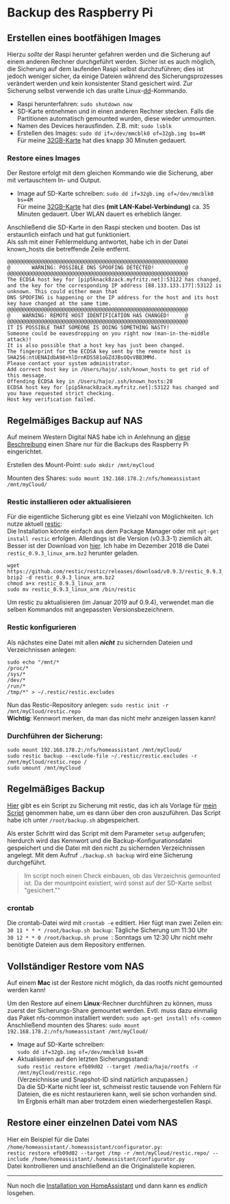 # Backup des Raspberry Pi

## Erstellen eines bootfähigen Images
Hierzu _sollte_ der Raspi herunter gefahren werden und die Sicherung auf einem anderen Rechner durchgeführt werden. Sicher ist es auch möglich, die Sicherung auf dem laufenden Raspi selbst durchzuführen; dies ist jedoch weniger sicher, da einige Dateien während des Sicherungsprozesses verändert werden und kein konsistenter Stand gesichert wird. Zur Sicherung selbst verwende ich das uralte Linux-[dd](https://wiki.archlinux.de/title/Image-Erstellung_mit_dd)-Kommando.

- Raspi herunterfahren: `sudo shutdown now`  
- SD-Karte entnehmen und in einen anderen Rechner stecken. Falls die Partitionen automatisch gemounted wurden, diese wieder unmounten.  
- Namen des Devices herausfinden. Z.B. mit: `sudo lsblk`  
- Erstellen des Images: `sudo dd if=/dev/mmcblk0 of=32gb.img bs=4M`  
Für meine [32GB-Karte](./hardware.md#Speicher) hat dies knapp 30 Minuten gedauert.

### Restore eines Images
Der Restore erfolgt mit dem gleichen Kommando wie die Sicherung, aber mit vertauschtem In- und Output.
- Image auf SD-Karte schreiben: `sudo dd if=32gb.img of=/dev/mmcblk0 bs=4M`  
Für meine [32GB-Karte](./hardware.md#Speicher) hat dies **(mit LAN-Kabel-Verbindung)** ca. 35 Minuten gedauert. Über WLAN dauert es erheblich länger.

Anschließend die SD-Karte in den Raspi stecken und booten. Das ist erstaunlich einfach und hat gut funktioniert.  
Als ssh mit einer Fehlermeldung antwortet, habe ich in der Datei known_hosts die betreffende Zeile entfernt.
```
@@@@@@@@@@@@@@@@@@@@@@@@@@@@@@@@@@@@@@@@@@@@@@@@@@@@@@@@@@@
@       WARNING: POSSIBLE DNS SPOOFING DETECTED!          @
@@@@@@@@@@@@@@@@@@@@@@@@@@@@@@@@@@@@@@@@@@@@@@@@@@@@@@@@@@@
The ECDSA host key for [pip5knack8zack.myfritz.net]:53122 has changed,
and the key for the corresponding IP address [88.133.133.177]:53122 is unknown. This could either mean that
DNS SPOOFING is happening or the IP address for the host and its host key have changed at the same time.
@@@@@@@@@@@@@@@@@@@@@@@@@@@@@@@@@@@@@@@@@@@@@@@@@@@@@@@@@@@
@    WARNING: REMOTE HOST IDENTIFICATION HAS CHANGED!     @
@@@@@@@@@@@@@@@@@@@@@@@@@@@@@@@@@@@@@@@@@@@@@@@@@@@@@@@@@@@
IT IS POSSIBLE THAT SOMEONE IS DOING SOMETHING NASTY!
Someone could be eavesdropping on you right now (man-in-the-middle attack)!
It is also possible that a host key has just been changed.
The fingerprint for the ECDSA key sent by the remote host is
SHA256:ntUENAIdbA98+hlDrnKDS581oGZdJBsOQvVBB3MMd.
Please contact your system administrator.
Add correct host key in /Users/hajo/.ssh/known_hosts to get rid of this message.
Offending ECDSA key in /Users/hajo/.ssh/known_hosts:28
ECDSA host key for [pip5knack8zack.myfritz.net]:53122 has changed and you have requested strict checking.
Host key verification failed.
```


## Regelmäßiges Backup auf NAS
  

Auf meinem Western Digital NAS habe ich in Anlehnung an [diese Beschreibung](https://trendblog.net/how-to-mount-your-media-server-or-nas-drive-to-a-raspberry-pi/) einen Share nur für die Backups des Raspberry Pi eingerichtet.

Erstellen des Mount-Point: `sudo mkdir /mnt/myCloud`

Mounten des Shares: `sudo mount 192.168.178.2:/nfs/homeassistant /mnt/myCloud/`


### Restic installieren oder aktualisieren
Für die eigentliche Sicherung gibt es eine Vielzahl von Möglichkeiten. Ich nutze aktuell [restic](https://restic.net/):  
Die Installation könnte einfach aus dem Package Manager oder mit `apt-get install restic` erfolgen. Allerdings ist die Version (v0.3.3-1) ziemlich alt.  
Besser ist der Download von [hier](https://github.com/restic/restic/releases/latest). Ich habe im Dezember 2018 die Datei `restic_0.9.3_linux_arm.bz2` herunter geladen.

```
wget https://github.com/restic/restic/releases/download/v0.9.3/restic_0.9.3_linux_arm.bz2
bzip2 -d restic_0.9.3_linux_arm.bz2
chmod a+x restic_0.9.3_linux_arm
sudo mv restic_0.9.3_linux_arm /bin/restic
```
Um restic zu aktualisieren (im Januar 2019 auf 0.9.4), verwendet man die selben Kommandos mit angepassten Versionsbezeichnern.

### Restic konfigurieren
Als nächstes eine Datei mit allen _**nicht**_ zu sichernden Dateien und Verzeichnissen anlegen:
```
sudo echo "/mnt/*
/proc/*
/sys/*
/dev/*
/run/*
/tmp/*" > ~/.restic/restic.excludes
```

Nun das Restic-Repository anlegen: `sudo restic init -r /mnt/myCloud/restic.repo`  
**Wichtig**: Kennwort merken, da man das nicht mehr anzeigen lassen kann!

### Durchführen der Sicherung:
```
sudo mount 192.168.178.2:/nfs/homeassistant /mnt/myCloud/
sudo restic backup --exclude-file ~/.restic/restic.excludes -r /mnt/myCloud/restic.repo /
sudo umount /mnt/myCloud
```

## Regelmäßiges Backup
[Hier](https://github.com/vinayaugustine/backup.sh) gibt es ein Script zu Sicherung mit restic, das ich als Vorlage für [mein Script](../RaspiFiles/root/backup.sh) genommen habe, um es dann über den cron auszuführen. Das Script habe ich unter `/root/backup.sh` abgespeichert.

Als erster Schritt wird das Script mit dem Parameter `setup` aufgerufen; hierdurch wird das Kennwort und die Backup-Konfigurationsdatei gespeichert und die Datei mit den nicht zu sichernden Verzeichnissen angelegt. Mit dem Aufruf `./backup.sh backup` wird eine Sicherung durchgeführt.

> Im script noch einen Check einbauen, ob das Verzeichnis gemounted ist. Da der mountpoint existiert, wird sonst auf der SD-Karte selbst "gesichert.""

### crontab
Die crontab-Datei wird mit `crontab -e` editiert. Hier fügt man zwei Zeilen ein:  
`30 11 * * * /root/backup.sh backup`: Tägliche Sicherung um 11:30 Uhr  
`30 12 * * 0 /root/backup.sh prune `: Sonntags um 12:30 Uhr nicht mehr benötigte Dateien aus dem Repository entfernen.

## Vollständiger Restore vom NAS
Auf einem **Mac** ist der Restore nicht möglich, da das rootfs nicht gemounted werden kann!  

Um den Restore auf einem **Linux**-Rechner durchführen zu können, muss zuerst der Sicherungs-Share gemountet werden. Evtl. muss dazu einmalig das Paket nfs-common installiert werden: `sudo apt-get install nfs-common`  
Anschließend mounten des Shares: `sudo mount 192.168.178.2:/nfs/homeassistant /mnt/myCloud/`

- Image auf SD-Karte schreiben:  
`sudo dd if=32gb.img of=/dev/mmcblk0 bs=4M`  
- Aktualisieren auf den letzten Sicherungsstand:  
`sudo restic restore efb09d02 --target /media/hajo/rootfs -r /mnt/myCloud/restic.repo`  
(Verzeichnisse und Snapshot-ID sind natürlich anzupassen.)  
Da die SD-Karte nicht leer ist, schmeisst restic tausende von Fehlern für Dateien, die es nicht restaurieren kann, weil sie schon vorhanden sind. Im Ergbnis erhält man aber trotzdem einen wiederhergestellen Raspi.

## Restore einer einzelnen Datei vom NAS
Hier ein Beispiel für die Datei `/home/homeassistant/.homeassistant/configurator.py`:  
`restic restore efb09d02 --target /tmp -r /mnt/myCloud/restic.repo/ --include /home/homeassistant/.homeassistant/configurator.py`  
Datei kontrollieren und anschließend an die Originalstelle kopieren.

---

Nun noch die [Installation von HomeAssistant](./homeassistant_install.md) und dann kann es _endlich_ losgehen.

